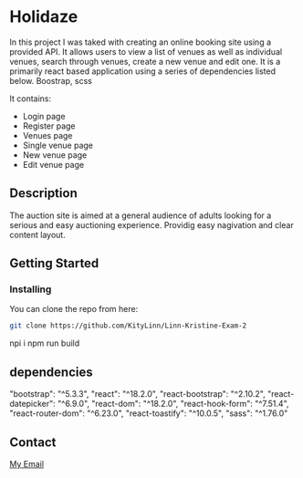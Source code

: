 # Holidaze
In this project I was taked with creating an online booking site using a provided API. It allows users to view a list of venues as well as individual venues, search through venues, create a new venue and edit one. It is a primarily react based application using a series of dependencies listed below. Boostrap, scss



It contains:

- Login page
- Register page
- Venues page
- Single venue page
- New venue page
- Edit venue page

## Description

The auction site is aimed at a general audience of adults looking for a serious and easy auctioning experience. Providig easy nagivation and clear content layout.



## Getting Started

### Installing

You can clone the repo from here:

```bash
git clone https://github.com/KityLinn/Linn-Kristine-Exam-2
```
npi i
npm run build

## dependencies

"bootstrap": "^5.3.3",
"react": "^18.2.0",
"react-bootstrap": "^2.10.2",
"react-datepicker": "^6.9.0",
"react-dom": "^18.2.0",
"react-hook-form": "^7.51.4",
"react-router-dom": "^6.23.0",
"react-toastify": "^10.0.5",
"sass": "^1.76.0"



## Contact

[My Email](LinVik27260@stud.noroff.no)